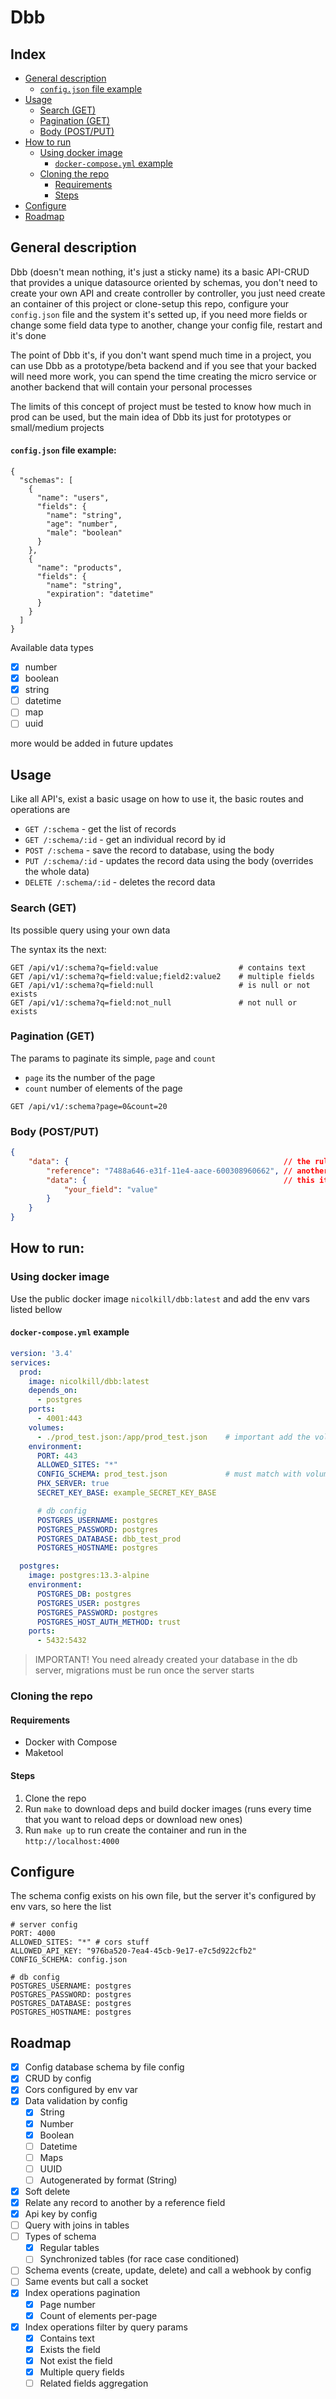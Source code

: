 # Dbb

## Index

- [General description](#general-description)
    - [`config.json` file example](#configjson-file-example)
- [Usage](#usage)
    - [Search (GET)](#search-get)
    - [Pagination (GET)](#pagination-get)
    - [Body (POST/PUT)](#body-postput)
- [How to run](#how-to-run)
    - [Using docker image](#using-docker-image)
        - [`docker-compose.yml` example](#docker-composeyml-example)
    - [Cloning the repo](#cloning-the-repo)
        - [Requirements](#requirements)
        - [Steps](#steps)
- [Configure](#configure)
- [Roadmap](#roadmap)

## General description

Dbb (doesn't mean nothing, it's just a sticky name) its a basic API-CRUD that provides a unique datasource oriented by 
schemas, you don't need to create your own API and create controller by controller, you just need create an container 
of this project or clone-setup this repo, configure your `config.json` file and the system it's setted up, if you need
more fields or change some field data type to another, change your config file, restart and it's done

The point of Dbb it's, if you don't want spend much time in a project, you can use Dbb as a prototype/beta backend and
if you see that your backed will need more work, you can spend the time creating the micro service or another backend 
that will contain your personal processes

The limits of this concept of project must be tested to know how much in prod can be used, but the main idea of Dbb its
just for prototypes or small/medium projects

#### `config.json` file example:

```
{
  "schemas": [
    {
      "name": "users",
      "fields": {
        "name": "string",
        "age": "number",
        "male": "boolean"
      }
    },
    {
      "name": "products",
      "fields": {
        "name": "string",
        "expiration": "datetime"
      }
    }
  ]
}
``` 

Available data types

- [x] number
- [x] boolean
- [x] string
- [ ] datetime
- [ ] map
- [ ] uuid

more would be added in future updates

## Usage

Like all API's, exist a basic usage on how to use it, the basic routes and operations are

- `GET /:schema` - get the list of records
- `GET /:schema/:id` - get an individual record by id
- `POST /:schema` - save the record to database, using the body
- `PUT /:schema/:id` - updates the record data using the body (overrides the whole data)
- `DELETE /:schema/:id` - deletes the record data

### Search (GET)

Its possible query using your own data

The syntax its the next:

```
GET /api/v1/:schema?q=field:value                  # contains text
GET /api/v1/:schema?q=field:value;field2:value2    # multiple fields
GET /api/v1/:schema?q=field:null                   # is null or not exists
GET /api/v1/:schema?q=field:not_null               # not null or exists
```

### Pagination (GET)

The params to paginate its simple, `page` and `count`

- `page` its the number of the page
- `count` number of elements of the page

```
GET /api/v1/:schema?page=0&count=20
```

### Body (POST/PUT)
```json
{
    "data": {                                                // the rule
        "reference": "7488a646-e31f-11e4-aace-600308960662", // another record id
        "data": {                                            // this its your data configured in schema
            "your_field": "value"
        }
    }
}
```

## How to run:

### Using docker image

Use the public docker image `nicolkill/dbb:latest` and add the env vars listed bellow

#### `docker-compose.yml` example

```yml
version: '3.4'
services:
  prod:
    image: nicolkill/dbb:latest
    depends_on:
      - postgres
    ports:
      - 4001:443
    volumes:
      - ./prod_test.json:/app/prod_test.json    # important add the volume
    environment:
      PORT: 443
      ALLOWED_SITES: "*"
      CONFIG_SCHEMA: prod_test.json             # must match with volume
      PHX_SERVER: true
      SECRET_KEY_BASE: example_SECRET_KEY_BASE

      # db config
      POSTGRES_USERNAME: postgres
      POSTGRES_PASSWORD: postgres
      POSTGRES_DATABASE: dbb_test_prod
      POSTGRES_HOSTNAME: postgres

  postgres:
    image: postgres:13.3-alpine
    environment:
      POSTGRES_DB: postgres
      POSTGRES_USER: postgres
      POSTGRES_PASSWORD: postgres
      POSTGRES_HOST_AUTH_METHOD: trust
    ports:
      - 5432:5432

```

> IMPORTANT!
> You need already created your database in the db server, migrations must be run once the server starts

### Cloning the repo 

#### Requirements

- Docker with Compose
- Maketool

#### Steps

1. Clone the repo
2. Run `make` to download deps and build docker images (runs every time that you want to reload deps or download new ones)
3. Run `make up` to run create the container and run in the `http://localhost:4000`

## Configure

The schema config exists on his own file, but the server it's configured by env vars, so here the list

```
# server config
PORT: 4000
ALLOWED_SITES: "*" # cors stuff
ALLOWED_API_KEY: "976ba520-7ea4-45cb-9e17-e7c5d922cfb2"
CONFIG_SCHEMA: config.json

# db config
POSTGRES_USERNAME: postgres
POSTGRES_PASSWORD: postgres
POSTGRES_DATABASE: postgres
POSTGRES_HOSTNAME: postgres
```

## Roadmap

- [x] Config database schema by file config
- [x] CRUD by config
- [x] Cors configured by env var
- [x] Data validation by config
    - [x] String
    - [x] Number
    - [x] Boolean
    - [ ] Datetime
    - [ ] Maps
    - [ ] UUID
    - [ ] Autogenerated by format (String)
- [x] Soft delete
- [x] Relate any record to another by a reference field
- [x] Api key by config
- [ ] Query with joins in tables
- [ ] Types of schema
    - [x] Regular tables
    - [ ] Synchronized tables (for race case conditioned)
- [ ] Schema events (create, update, delete) and call a webhook by config
- [ ] Same events but call a socket
- [x] Index operations pagination
    - [x] Page number
    - [x] Count of elements per-page
- [x] Index operations filter by query params
    - [x] Contains text
    - [x] Exists the field
    - [x] Not exist the field
    - [x] Multiple query fields
    - [ ] Related fields aggregation
